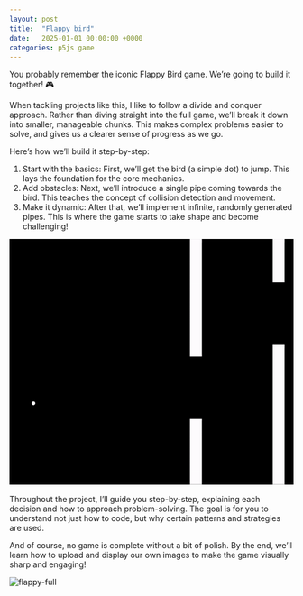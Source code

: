 ```yaml
---
layout: post
title:  "Flappy bird"
date:   2025-01-01 00:00:00 +0000
categories: p5js game
---
```


<link rel="stylesheet" href="/assets/mystyles.css">

You probably remember the iconic Flappy Bird game. We’re going to build it together! 🎮

When tackling projects like this, I like to follow a divide and conquer approach. Rather than diving straight into the full game, we’ll break it down into smaller, manageable chunks. This makes complex problems easier to solve, and gives us a clearer sense of progress as we go.

Here’s how we’ll build it step-by-step:
1.	Start with the basics: First, we’ll get the bird (a simple dot) to jump. This lays the foundation for the core mechanics.
2.	Add obstacles: Next, we’ll introduce a single pipe coming towards the bird. This teaches the concept of collision detection and movement.
3.	Make it dynamic: After that, we’ll implement infinite, randomly generated pipes. This is where the game starts to take shape and become challenging!

<img class="center tpmargin" src="/assets/images/flappy-start.gif" alt="flappy-start">

Throughout the project, I’ll guide you step-by-step, explaining each decision and how to approach problem-solving. The goal is for you to understand not just how to code, but why certain patterns and strategies are used.

And of course, no game is complete without a bit of polish. By the end, we’ll learn how to upload and display our own images to make the game visually sharp and engaging!

<img class="center tpmargin" src="/assets/images/flappy-full.gif" alt="flappy-full">